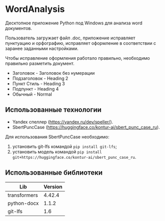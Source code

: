 # WordAnalysis
Десктопное приложение Python под Windows для анализа word документов. 

Пользователь загружает файл .doc, приложение исправляет пунктуацию и орфографию, исправляет оформление в соответствии с заранее заданными настройками. 

Чтобы исправление оформления работало правильно, необходимо правильно разметить документ. 

* Заголовок - Заголовок без нумерации
* Подзаголовок - Heading 2
* Пункт Стиль - Heading 3
* Подпункт - Heading 4
* Обычный - Normal

## Использованные технологии

* Yandex спеллер (https://yandex.ru/dev/speller/).
* SbertPuncCase (https://huggingface.co/kontur-ai/sbert_punc_case_ru).

Для использования SbertPuncCase необходимо:
1. установить git-lfs командой `pip install git-lfs`;
2. установить модель командой `pip install git+https://huggingface.co/kontur-ai/sbert_punc_case_ru`. 

## Использованные библиотеки
|Lib|Version|
|---|-------|
|transformers|4.42.4|
|python-docx|1.1.2|
|git-lfs|1.6|



